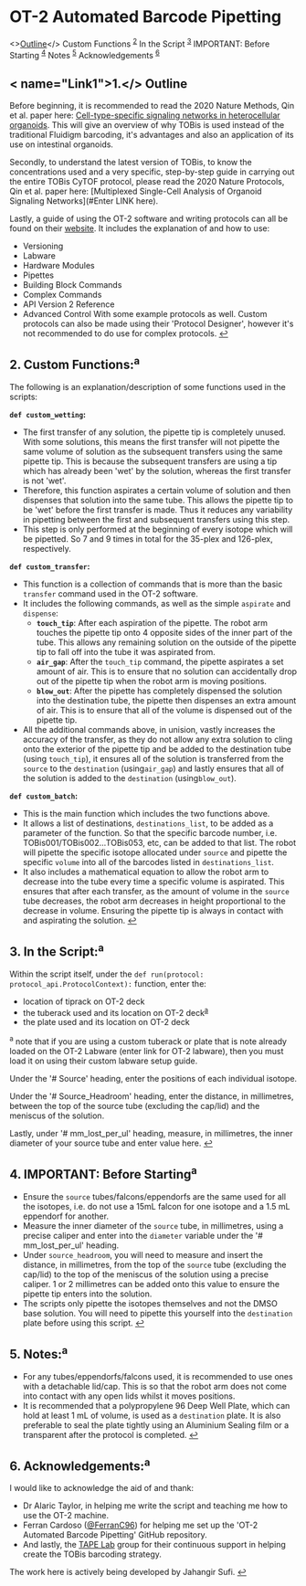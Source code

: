 # OT-2 Automated Barcode Pipetting

<>[Outline](#Link1)</>
Custom Functions <sup>[2](#Link2)</sup>
In the Script <sup>[3](#Link3)</sup>
IMPORTANT: Before Starting <sup>[4](#Link4)</sup>
Notes <sup>[5](#Link5)</sup>
Acknowledgements <sup>[6](#Link6)</sup>



## < name="Link1">1.</> Outline

Before beginning, it is recommended to read the 2020 Nature Methods, Qin et al. paper here: [Cell-type-specific signaling networks in heterocellular organoids](https://www.nature.com/articles/s41592-020-0737-8). This will give an overview of why TOBis is used instead of the traditional Fluidigm barcoding, it's advantages and also an application of its use on intestinal organoids.

Secondly, to understand the latest version of TOBis, to know the concentrations used and a very specific, step-by-step guide in carrying out the entire TOBis CyTOF protocol, please read the 2020 Nature Protocols, Qin et al. paper here: [Multiplexed Single-Cell Analysis of Organoid Signaling Networks](#Enter LINK here).

Lastly, a guide of using the OT-2 software and writing protocols can all be found on their [website](https://docs.opentrons.com/v2/). It includes the explanation of and how to use:
- Versioning
- Labware
- Hardware Modules
- Pipettes
- Building Block Commands
- Complex Commands
- API Version 2 Reference
- Advanced Control
With some example protocols as well. Custom protocols can also be made using their 'Protocol Designer', however it's not recommended to do use for complex protocols.
[↩](#Link1)



## 2. Custom Functions:<sup name="Link2">a</sup>

The following is an explanation/description of some functions used in the scripts:

**`def custom_wetting`:**
- The first transfer of any solution, the pipette tip is completely unused. With some solutions, this means the first transfer will not pipette the same volume of solution as the subsequent transfers using the same pipette tip. This is because the subsequent transfers are using a tip which has already been 'wet' by the solution, whereas the first transfer is not 'wet'.
- Therefore, this function aspirates a certain volume of solution and then dispenses that solution into the same tube. This allows the pipette tip to be 'wet' before the first transfer is made. Thus it reduces any variability in pipetting between the first and subsequent transfers using this step.
- This step is only performed at the beginning of every isotope which will be pipetted. So 7 and 9 times in total for the 35-plex and 126-plex, respectively.


**`def custom_transfer`:**
- This function is a collection of commands that is more than the basic `transfer` command used in the OT-2 software.
- It includes the following commands, as well as the simple `aspirate` and `dispense`:
    - **`touch_tip`**: After each aspiration of the pipette. The robot arm touches the pipette tip onto 4 opposite sides of the inner part of the tube. This allows any remaining solution on the outside of the pipette tip to fall off into the tube it was aspirated from. 
    - **`air_gap`**: After the `touch_tip` command, the pipette aspirates a set amount of air. This is to ensure that no solution can accidentally drop out of the pipette tip when the robot arm is moving positions.
    - **`blow_out`**: After the pipette has completely dispensed the solution into the destination tube, the pipette then dispenses an extra amount of air. This is to ensure that all of the volume is dispensed out of the pipette tip.
- All the additional commands above, in unision, vastly increases the accuracy of the transfer, as they do not allow any extra solution to cling onto the exterior of the pipette tip and be added to the destination tube (using `touch_tip`), it ensures all of the solution is transferred from the `source` to the `destination` (using`air_gap`) and lastly ensures that all of the solution is added to the `destination` (using`blow_out`). 


**`def custom_batch`:**
- This is the main function which includes the two functions above.
- It allows a list of destinations, `destinations_list`, to be added as a parameter of the function. So that the specific barcode number, i.e. TOBis001/TOBis002...TOBis053, etc, can be added to that list. The robot will pipette the specific isotope allocated under `source` and pipette the specific `volume` into all of the barcodes listed in `destinations_list`.
- It also includes a mathematical equation to allow the robot arm to decrease into the tube every time a specific volume is aspirated. This ensures that after each transfer, as the amount of volume in the `source` tube decreases, the robot arm decreases in height proportional to the decrease in volume. Ensuring the pipette tip is always in contact with and aspirating the solution.
[↩](#Link2)



## 3. In the Script:<sup name="Link3">a</sup>

Within the script itself, under the `def run(protocol: protocol_api.ProtocolContext):` function, enter the:
- location of tiprack on OT-2 deck
- the tuberack used and its location on OT-2 deck<sup>[a](#subfootnote)</sup>
- the plate used and its location on OT-2 deck

 <sup name="subfootnote">a</sup> note that if you are using a custom tuberack or plate that is note already loaded on the OT-2 Labware (enter link for OT-2 labware), then you must load it on using their custom labware setup guide.

Under the '# Source' heading, enter the positions of each individual isotope.

Under the '# Source_Headroom' heading, enter the distance, in millimetres, between the top of the source tube (excluding the cap/lid) and the meniscus of the solution.

Lastly, under  '# mm_lost_per_ul' heading, measure, in millimetres, the inner diameter of your source tube and enter value here.
[↩](#Link3)




## 4. IMPORTANT: Before Starting<sup name="Link4">a</sup>

- Ensure the `source` tubes/falcons/eppendorfs are the same used for all the isotopes, i.e. do not use a 15mL falcon for one isotope and a 1.5 mL eppendorf for another.
- Measure the inner diameter of the `source` tube, in millimetres, using a precise caliper and enter into the `diameter` variable under the '# mm_lost_per_ul' heading.
- Under `source_headroom`, you will need to measure and insert the distance, in millimetres, from the top of the `source` tube (excluding the cap/lid) to the top of the meniscus of the solution using a precise caliper. 1 or 2 millimetres can be added onto this value to ensure the pipette tip enters into the solution.
- The scripts only pipette the isotopes themselves and not the DMSO base solution. You will need to pipette this yourself into the `destination` plate before using this script.
[↩](#Link4)




## 5. Notes:<sup name="Link5">a</sup>

- For any tubes/eppendorfs/falcons used, it is recommended to use ones with a detachable lid/cap. This is so that the robot arm does not come into contact with any open lids whilst it moves positions.
- It is recommended that a polypropylene 96 Deep Well Plate, which can hold at least 1 mL of volume, is used as a `destination` plate. It is also preferable to seal the plate tightly using an Aluminium Sealing film or a transparent after the protocol is completed.
[↩](#Link5)




## 6. Acknowledgements:<sup name="Link6">a</sup>

I would like to acknowledge the aid of and thank:
- Dr Alaric Taylor, in helping me write the script and teaching me how to use the OT-2 machine.
- Ferran Cardoso ([@FerranC96](https://github.com/FerranC96)) for helping me set up the 'OT-2 Automated Barcode Pipetting' GitHub repository. 
- And lastly, the [TAPE Lab](http://tape-lab.com/lab) group for their continuous support in helping create the TOBis barcoding strategy.

The work here is actively being developed by Jahangir Sufi.
[↩](#Link6)